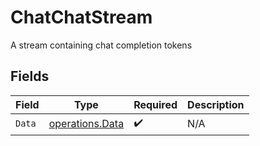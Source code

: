 # ChatChatStream

A stream containing chat completion tokens


## Fields

| Field                                              | Type                                               | Required                                           | Description                                        |
| -------------------------------------------------- | -------------------------------------------------- | -------------------------------------------------- | -------------------------------------------------- |
| `Data`                                             | [operations.Data](../../models/operations/data.md) | :heavy_check_mark:                                 | N/A                                                |
